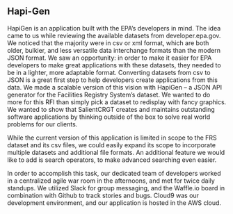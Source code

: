 ## Hapi-Gen 

HapiGen is an application built with the EPA’s developers in mind.  The idea came to us while reviewing the available datasets from developer.epa.gov.  We noticed that the majority were in csv or xml format, which are both older, bulkier, and less versatile data interchange formats than the modern JSON format.  We saw an opportunity: in order to make it easier for EPA developers to make great applications with these datasets, they needed to be in a lighter, more adaptable format.  Converting datasets from csv to JSON is a great first step to help developers create applications from this data.  We made a scalable version of this vision with HapiGen – a JSON API generator for the Facilities Registry System’s dataset.  We wanted to do more for this RFI than simply pick a dataset to redisplay with fancy graphics.  We wanted to show that SalientCRGT creates and maintains outstanding software applications by thinking outside of the box to solve real world problems for our clients.

While the current version of this application is limited in scope to the FRS dataset and its csv files, we could easily expand its scope to incorporate multiple datasets and additional file formats.  An additional feature we would like to add is search operators, to make advanced searching even easier.

In order to accomplish this task, our dedicated team of developers worked in a centralized agile war room in the afternoons, and met for twice daily standups.  We utilized Slack for group messaging, and the Waffle.io board in combination with Github to track stories and bugs.  Cloud9 was our development environment, and our application is hosted in the AWS cloud.  

